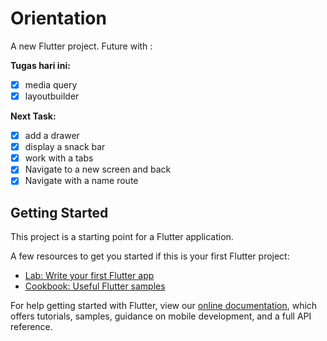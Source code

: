 # Orientation

A new Flutter project.
Future with : 

**Tugas hari ini:**
- [x] media query
- [x] layoutbuilder

**Next Task:**
- [x] add a drawer
- [x] display a snack bar
- [x] work with a tabs
- [x] Navigate to a new screen and back
- [x] Navigate with a name route

## Getting Started

This project is a starting point for a Flutter application.

A few resources to get you started if this is your first Flutter project:

- [Lab: Write your first Flutter app](https://flutter.dev/docs/get-started/codelab)
- [Cookbook: Useful Flutter samples](https://flutter.dev/docs/cookbook)

For help getting started with Flutter, view our
[online documentation](https://flutter.dev/docs), which offers tutorials,
samples, guidance on mobile development, and a full API reference.
